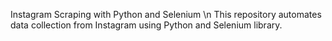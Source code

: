 Instagram Scraping with Python and Selenium \n
This repository automates data collection from Instagram using Python and Selenium library.
